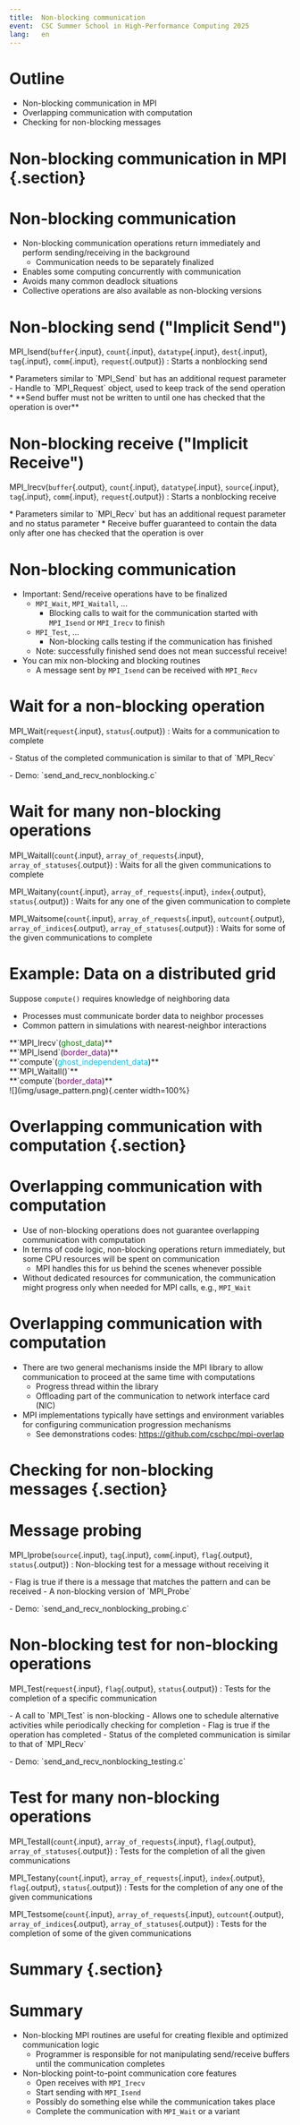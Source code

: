 ```yaml
---
title:  Non-blocking communication
event:  CSC Summer School in High-Performance Computing 2025
lang:   en
---
```


# Outline

- Non-blocking communication in MPI
- Overlapping communication with computation
- Checking for non-blocking messages


# Non-blocking communication in MPI {.section}

# Non-blocking communication

- Non-blocking communication operations return immediately and perform sending/receiving in the background
    - Communication needs to be separately finalized
- Enables some computing concurrently with communication
- Avoids many common deadlock situations
- Collective operations are also available as non-blocking versions

# Non-blocking send ("Implicit Send")

MPI_Isend(`buffer`{.input}, `count`{.input}, `datatype`{.input}, `dest`{.input}, `tag`{.input}, `comm`{.input}, `request`{.output})
: Starts a nonblocking send

<p>
* Parameters similar to `MPI_Send` but has an additional request parameter
  - Handle to `MPI_Request` object, used to keep track of the send operation
* **Send buffer must not be written to until one has checked that the operation is over**

# Non-blocking receive ("Implicit Receive")

MPI_Irecv(`buffer`{.output}, `count`{.input}, `datatype`{.input}, `source`{.input}, `tag`{.input}, `comm`{.input}, `request`{.output})
: Starts a nonblocking receive

<p>
* Parameters similar to `MPI_Recv` but has an additional request parameter and no status parameter
* Receive buffer guaranteed to contain the data only after one has checked that the operation is over

# Non-blocking communication

- Important: Send/receive operations have to be finalized
    - `MPI_Wait`, `MPI_Waitall`, ...
        - Blocking calls to wait for the communication started with `MPI_Isend` or `MPI_Irecv` to finish
    - `MPI_Test`, ...
        - Non-blocking calls testing if the communication has finished
    - Note: successfully finished send does not mean successful receive!
- You can mix non-blocking and blocking routines
    - A message sent by `MPI_Isend` can be received with `MPI_Recv`

# Wait for a non-blocking operation

MPI_Wait(`request`{.input}, `status`{.output})
: Waits for a communication to complete

<p>
- Status of the completed communication is similar to that of `MPI_Recv`

<p>
- Demo: `send_and_recv_nonblocking.c`


# Wait for many non-blocking operations

MPI_Waitall(`count`{.input}, `array_of_requests`{.input}, `array_of_statuses`{.output})
: Waits for all the given communications to complete

MPI_Waitany(`count`{.input}, `array_of_requests`{.input}, `index`{.output}, `status`{.output})
: Waits for any one of the given communication to complete

MPI_Waitsome(`count`{.input}, `array_of_requests`{.input}, `outcount`{.output}, `array_of_indices`{.output}, `array_of_statuses`{.output})
: Waits for some of the given communications to complete


# Example: Data on a distributed grid

Suppose `compute()` requires knowledge of neighboring data

- Processes must communicate border data to neighbor processes
- Common pattern in simulations with nearest-neighbor interactions

<div class=column>
**`MPI_Irecv`(<font color="green">ghost_data</font>)**<br>
**`MPI_Isend`(<font color="purple">border_data</font>)**<br>
**`compute`(<font color="DeepSkyBlue">ghost_independent_data</font>)**<br>
**`MPI_Waitall()`**<br>
**`compute`(<font color="purple">border_data</font>)**
</div>
<div class=column>
![](img/usage_pattern.png){.center width=100%}
</div>


# Overlapping communication with computation {.section}

# Overlapping communication with computation

- Use of non-blocking operations does not guarantee overlapping communication with computation
- In terms of code logic, non-blocking operations return immediately, but some CPU resources will be spent on communication
  - MPI handles this for us behind the scenes whenever possible
- Without dedicated resources for communication, the communication might progress only when needed for MPI calls, e.g., `MPI_Wait`

# Overlapping communication with computation

- There are two general mechanisms inside the MPI library to allow communication to proceed at the same time with computations
  - Progress thread within the library
  - Offloading part of the communication to network interface card (NIC)
- MPI implementations typically have settings and environment variables for configuring communication progression mechanisms
  - See demonstrations codes: <https://github.com/cschpc/mpi-overlap>


# Checking for non-blocking messages {.section}

# Message probing

MPI_Iprobe(`source`{.input}, `tag`{.input}, `comm`{.input}, `flag`{.output}, `status`{.output})
: Non-blocking test for a message without receiving it

<p>
- Flag is true if there is a message that matches the pattern and can be received
- A non-blocking version of `MPI_Probe`

<p>
- Demo: `send_and_recv_nonblocking_probing.c`

# Non-blocking test for non-blocking operations

MPI_Test(`request`{.input}, `flag`{.output}, `status`{.output})
: Tests for the completion of a specific communication

<p>
- A call to `MPI_Test` is non-blocking
  - Allows one to schedule alternative activities while periodically checking for completion
- Flag is true if the operation has completed
- Status of the completed communication is similar to that of `MPI_Recv`

<p>
- Demo: `send_and_recv_nonblocking_testing.c`

# Test for many non-blocking operations

MPI_Testall(`count`{.input}, `array_of_requests`{.input}, `flag`{.output}, `array_of_statuses`{.output})
: Tests for the completion of all the given communications

MPI_Testany(`count`{.input}, `array_of_requests`{.input}, `index`{.output}, `flag`{.output}, `status`{.output})
: Tests for the completion of any one of the given communications

MPI_Testsome(`count`{.input}, `array_of_requests`{.input}, `outcount`{.output}, `array_of_indices`{.output}, `array_of_statuses`{.output})
: Tests for the completion of some of the given communications

# Summary {.section}

# Summary

- Non-blocking MPI routines are useful for creating flexible and optimized communication logic
  - Programmer is responsible for not manipulating send/receive buffers until the communication completes
- Non-blocking point-to-point communication core features
  - Open receives with `MPI_Irecv`
  - Start sending with `MPI_Isend`
  - Possibly do something else while the communication takes place
  - Complete the communication with `MPI_Wait` or a variant
